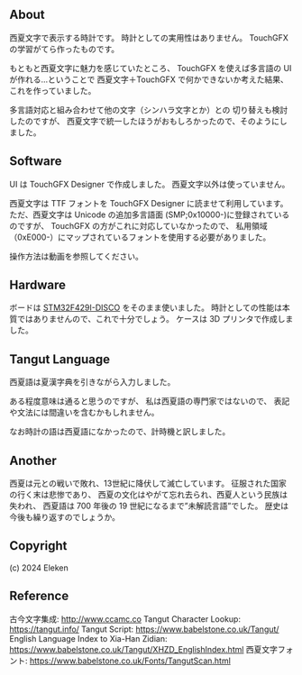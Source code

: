 ## About
西夏文字で表示する時計です。
時計としての実用性はありません。
TouchGFX の学習がてら作ったものです。

もともと西夏文字に魅力を感じていたところ、
TouchGFX を使えば多言語の UI が作れる…ということで
西夏文字＋TouchGFX で何かできないか考えた結果、これを作っていました。

多言語対応と組み合わせて他の文字（シンハラ文字とか）との
切り替えも検討したのですが、
西夏文字で統一したほうがおもしろかったので、そのようにしました。

## Software
UI は TouchGFX Designer で作成しました。
西夏文字以外は使っていません。

西夏文字は TTF フォントを TouchGFX Designer に読ませて利用しています。
ただ、西夏文字は Unicode の追加多言語面 (SMP;0x10000-)に登録されているのですが、
TouchGFX の方がこれに対応していなかったので、
私用領域（0xE000-）にマップされているフォントを使用する必要がありました。

操作方法は動画を参照してください。

## Hardware
ボードは [STM32F429I-DISCO](https://www.st.com/en/evaluation-tools/32f429idiscovery.html) をそのまま使いました。
時計としての性能は本質ではありませんので、これで十分でしょう。
ケースは 3D プリンタで作成しました。

## Tangut Language
西夏語は夏漢字典を引きながら入力しました。

ある程度意味は通ると思うのですが、
私は西夏語の専門家ではないので、
表記や文法には間違いを含むかもしれません。

なお時計の語は西夏語になかったので、計時機と訳しました。

## Another
西夏は元との戦いで敗れ、13世紀に降伏して滅亡しています。
征服された国家の行く末は悲惨であり、
西夏の文化はやがて忘れ去られ、西夏人という民族は失われ、
西夏語は 700 年後の 19 世紀になるまで”未解読言語”でした。
歴史は今後も繰り返すのでしょうか。

## Copyright
(c) 2024 Eleken 

## Reference
古今文字集成: http://www.ccamc.co
Tangut Character Lookup: https://tangut.info/
Tangut Script: https://www.babelstone.co.uk/Tangut/
English Language Index to Xia-Han Zidian: https://www.babelstone.co.uk/Tangut/XHZD_EnglishIndex.html
西夏文字フォント: https://www.babelstone.co.uk/Fonts/TangutScan.html
